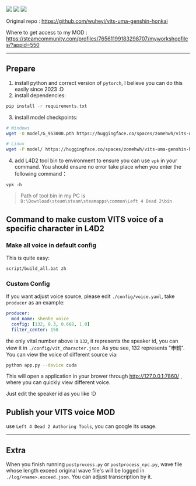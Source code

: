![](https://img.shields.io/badge/Python-3.8-blue) ![](https://img.shields.io/badge/AI-VITS-green) ![](https://img.shields.io/badge/Game-L4D2-orange)


Original repo : https://github.com/wuheyi/vits-uma-genshin-honkai

Where to get access to my MOD : https://steamcommunity.com/profiles/76561199183298707/myworkshopfiles/?appid=550

---


## Prepare

1. install python and correct version of `pytorch`, I believe you can do this easily since 2023 :D
2. install dependencies:
```bash
pip install -r requirements.txt
```
3. install model checkpoints:
```bash
# Windows
wget -O model/G_953000.pth https://huggingface.co/spaces/zomehwh/vits-uma-genshin-honkai/resolve/main/model/G_953000.pth

# Linux
wget -P model/ https://huggingface.co/spaces/zomehwh/vits-uma-genshin-honkai/resolve/main/model/G_953000.pth
```
4. add L4D2 tool bin to environment to ensure you can use `vpk` in your command. You should ensure no error take place when you enter the following command：
```
vpk -h
```

> Path of tool bin in my PC is `D:\Download\steam\steam\steamapps\common\Left 4 Dead 2\bin`




## Command to make custom VITS voice of a specific character in L4D2

### Make all voice in default config

This is quite easy: 

```bash
script/build_all.bat zh
```

### Custom Config

If you want adjust voice source, please edit `./config/voice.yaml`, take `producer` as an example:

```yaml
producer: 
  mod_name: shenhe_voice
  config: [132, 0.3, 0.668, 1.0]
  filter_center: 150
```

the only vital number above is `132`, it represents the speaker id, you can view it in `./config/vit_character.json`. As you see, 132 represents "申鹤". You can view the voice of different source via:

```bash
python app.py --device cuda
```
This will open a application in your brower through http://127.0.0.1:7860/ , where you can quickly view different voice.

Just edit the speaker id as you like :D

## Publish your VITS voice MOD

use `Left 4 Dead 2 Authoring Tools`, you can google its usage.

---

## Extra

When you finish running `postprocess.py` or `postprocess_npc.py`, wave file whose length exceed original wave file's will be logged in `./log/<name>.exceed.json`. You can adjust transcription by it.